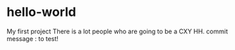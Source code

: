 # hello-world
My first project
There is a lot people who are going to be a CXY HH.
commit message : to test!
